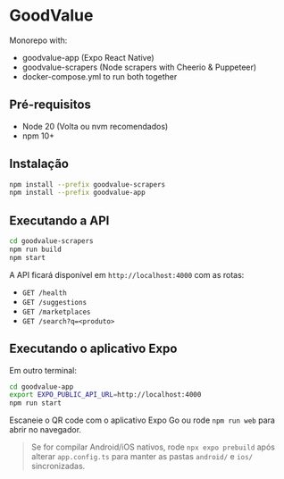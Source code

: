 # GoodValue

Monorepo with:
- goodvalue-app (Expo React Native)
- goodvalue-scrapers (Node scrapers with Cheerio & Puppeteer)
- docker-compose.yml to run both together

## Pré-requisitos
- Node 20 (Volta ou nvm recomendados)
- npm 10+

## Instalação

```bash
npm install --prefix goodvalue-scrapers
npm install --prefix goodvalue-app
```

## Executando a API

```bash
cd goodvalue-scrapers
npm run build
npm start
```

A API ficará disponível em `http://localhost:4000` com as rotas:
- `GET /health`
- `GET /suggestions`
- `GET /marketplaces`
- `GET /search?q=<produto>`

## Executando o aplicativo Expo

Em outro terminal:

```bash
cd goodvalue-app
export EXPO_PUBLIC_API_URL=http://localhost:4000
npm run start
```

Escaneie o QR code com o aplicativo Expo Go ou rode `npm run web` para abrir no navegador.

> Se for compilar Android/iOS nativos, rode `npx expo prebuild` após alterar `app.config.ts` para manter as pastas `android/` e `ios/` sincronizadas.
